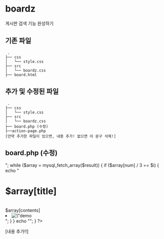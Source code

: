 # boardz
게시판 검색 기능 완성하기

## 기존 파일
```
 .
├── css
│   └── style.css
├── src
│   └── boardz.css
├── board.html
```

## 추가 및 수정된 파일
```
 .
├── css
│   └── style.css
├── src
│   └── boardz.css
├── board.php (수정)
├──action-page.php
[만약 추가한 파일이 있으면, 내용 추가! 없으면 이 문구 삭제!]
```

## board.php (수정)

<div class="boardz centered-block beautiful">
                            <?php
                            for($i=0;$i<3;$i++) {
                                echo "<ul>";
                                while ($array = mysql_fetch_array($result)) {
                                    if ($array[num] / 3 == $i) {
                                        echo "
                                    <h1>$array[title]</h1>
                                    <br/> $array[contents]
                                    <li>
                                        <img src=\"$array[image_url]\" alt=\"demo image\"/>
                                    </li>";
                                    }
                                }
                                echo "</ul>";
                            }
                            ?>

[내용 추가!!]
